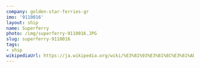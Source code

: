 ```yaml
---
company: golden-star-ferries-gr
imo: '9110016'
layout: ship
name: Superferry
photo: /img/superferry-9110016.JPG
slug: superferry-9110016
tags:
- ship
wikipediaUrl: https://ja.wikipedia.org/wiki/%E3%81%93%E3%81%8C%E3%81%AD%E4%B8%B8_(3%E4%BB%A3)
---
```

